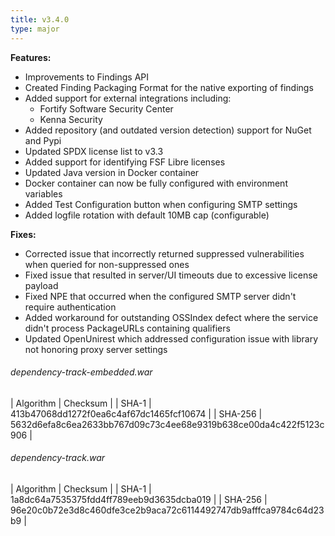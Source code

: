 ```yaml
---
title: v3.4.0
type: major
---
```


**Features:**

* Improvements to Findings API
* Created Finding Packaging Format for the native exporting of findings
* Added support for external integrations including:
  * Fortify Software Security Center
  * Kenna Security
* Added repository (and outdated version detection) support for NuGet and Pypi
* Updated SPDX license list to v3.3
* Added support for identifying FSF Libre licenses
* Updated Java version in Docker container
* Docker container can now be fully configured with environment variables
* Added Test Configuration button when configuring SMTP settings
* Added logfile rotation with default 10MB cap (configurable)

**Fixes:**

* Corrected issue that incorrectly returned suppressed vulnerabilities when queried for non-suppressed ones
* Fixed issue that resulted in server/UI timeouts due to excessive license payload
* Fixed NPE that occurred when the configured SMTP server didn't require authentication
* Added workaround for outstanding OSSIndex defect where the service didn't process PackageURLs containing qualifiers
* Updated OpenUnirest which addressed configuration issue with library not honoring proxy server settings


###### dependency-track-embedded.war

| Algorithm | Checksum |
| SHA-1     | 413b47068dd1272f0ea6c4af67dc1465fcf10674 |
| SHA-256   | 5632d6efa8c6ea2633bb767d09c73c4ee68e9319b638ce00da4c422f5123c906 |

###### dependency-track.war

| Algorithm | Checksum |
| SHA-1     | 1a8dc64a7535375fdd4ff789eeb9d3635dcba019 |
| SHA-256   | 96e20c0b72e3d8c460dfe3ce2b9aca72c6114492747db9afffca9784c64d23b9 |
